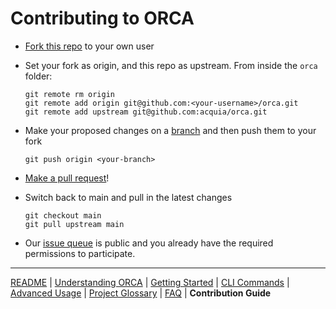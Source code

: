 # Contributing to ORCA

* [Fork this repo](https://help.github.com/articles/fork-a-repo/) to your own user
* Set your fork as origin, and this repo as upstream. From inside the `orca` folder:

  ```
  git remote rm origin
  git remote add origin git@github.com:<your-username>/orca.git
  git remote add upstream git@github.com:acquia/orca.git
  ```

* Make your proposed changes on a [branch](https://guides.github.com/activities/hello-world/#branch) and then push them to your fork

  ```
  git push origin <your-branch>
  ```

* [Make a pull request](https://help.github.com/articles/about-pull-requests/)!
* Switch back to main and pull in the latest changes

  ```
  git checkout main
  git pull upstream main
  ```

* Our [issue queue](https://github.com/acquia/orca/issues) is public and you already have the required permissions to participate.

---

[README](README.md)
| [Understanding ORCA](understanding-orca.md)
| [Getting Started](getting-started.md)
| [CLI Commands](commands.md)
| [Advanced Usage](advanced-usage.md)
| [Project Glossary](glossary.md)
| [FAQ](faq.md)
| **Contribution Guide**
